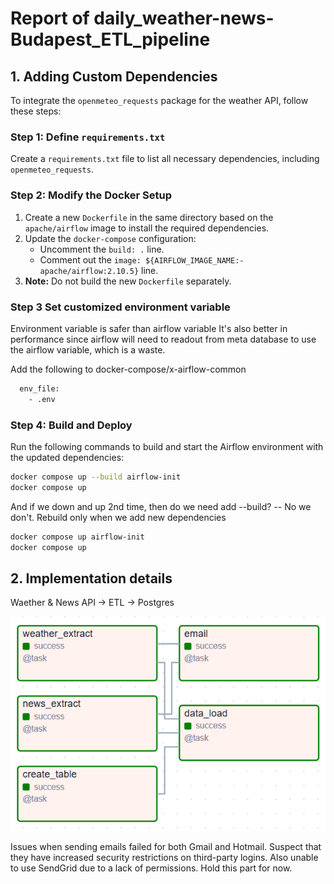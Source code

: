 # Report of daily_weather-news-Budapest_ETL_pipeline

## 1. Adding Custom Dependencies

To integrate the `openmeteo_requests` package for the weather API, follow these steps:

### Step 1: Define `requirements.txt`

Create a `requirements.txt` file to list all necessary dependencies, including `openmeteo_requests`.

### Step 2: Modify the Docker Setup

1. Create a new `Dockerfile` in the same directory based on the `apache/airflow` image to install the required dependencies.
2. Update the `docker-compose` configuration:
   - Uncomment the `build: .` line.
   - Comment out the `image: ${AIRFLOW_IMAGE_NAME:-apache/airflow:2.10.5}` line.
3. **Note:** Do not build the new `Dockerfile` separately.

### Step 3 Set customized environment variable

Environment variable is safer than airflow variable
It's also better in performance since airflow will need to readout from meta database to use the airflow variable, which is a waste.

Add the following to docker-compose/x-airflow-common

```bash
  env_file:
    - .env
```

### Step 4: Build and Deploy

Run the following commands to build and start the Airflow environment with the updated dependencies:

```bash
docker compose up --build airflow-init
docker compose up
```

And if we down and up 2nd time, then do we need add --build?
-- No we don't. Rebuild only when we add new dependencies

```bash
docker compose up airflow-init
docker compose up
```

## 2. Implementation details

Waether & News API -> ETL -> Postgres

![alt text](image.png)

Issues when sending emails failed for both Gmail and Hotmail. Suspect that they have increased security restrictions on third-party logins. Also unable to use SendGrid due to a lack of permissions. Hold this part for now.
